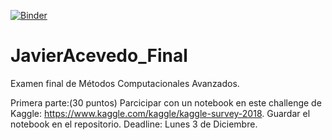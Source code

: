 [![Binder](https://mybinder.org/badge_logo.svg)](https://mybinder.org/v2/gh/ClarkGuilty/JavierAcevedo_final/master)

# JavierAcevedo_Final
Examen final de Métodos Computacionales Avanzados.

Primera parte:(30 puntos) 
Parcicipar con un notebook en este challenge de Kaggle: https://www.kaggle.com/kaggle/kaggle-survey-2018.
Guardar el notebook en el repositorio. Deadline: Lunes 3 de Diciembre.
